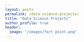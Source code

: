 ```yaml
---
layout: posts
permalink: /data-science-projects/
title: "Data Science Projects"
author_profile: true
header:
  image: "/images/fort point.png"
---
```



